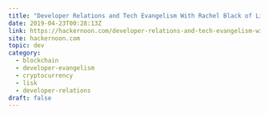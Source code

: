 ```yaml
---
title: "Developer Relations and Tech Evangelism With Rachel Black of Lisk"
date: 2019-04-23T00:28:13Z
link: https://hackernoon.com/developer-relations-and-tech-evangelism-with-rachel-black-of-lisk-bc5f1417f1f9?source=rss----3a8144eabfe3---4
site: hackernoon.com
topic: dev
category:
  - blockchain
  - developer-evangelism
  - cryptocurrency
  - lisk
  - developer-relations
draft: false
---
```

